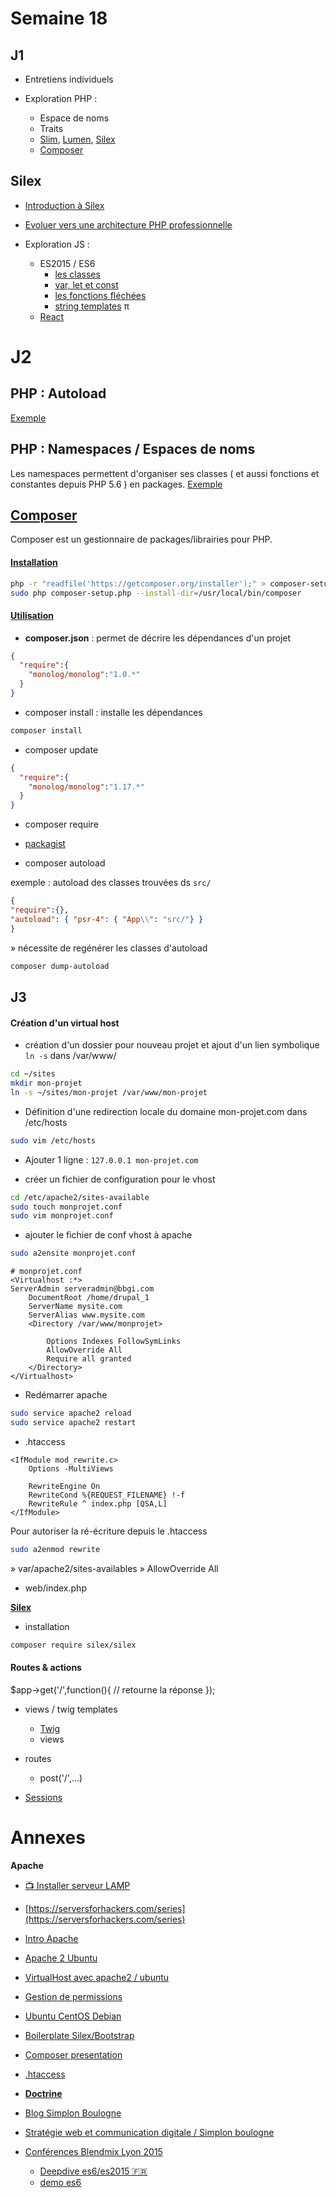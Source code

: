 # Semaine 18

## J1

+ Entretiens individuels

+ Exploration PHP :
  + Espace de noms
  + Traits
  + [Slim](http://www.slimframework.com), [Lumen](https://lumen.laravel.com), [Silex](http://silex.sensiolabs.org)
  + [Composer](https://getcomposer.org)


## Silex

+ [Introduction à Silex](https://openclassrooms.com/courses/premiers-pas-avec-le-framework-php-silex)
+ [Evoluer vers une architecture PHP professionnelle](https://openclassrooms.com/courses/evoluez-vers-une-architecture-php-professionnelle)

+ Exploration JS :
  + ES2015 / ES6
    + [les classes](http://putaindecode.io/fr/articles/js/es2015/classes/)
    + [var, let et const](http://putaindecode.io/fr/articles/js/es2015/const-let-var/)
    + [les fonctions fléchées](http://putaindecode.io/fr/articles/js/es2015/arrow-functions/)
    + [string templates](http://putaindecode.io/fr/articles/js/es2015/template-strings/)
π
  + [React](https://facebook.github.io/react/)

# J2

## PHP : Autoload

[Exemple](https://github.com/Simplon-lyon/dev-web/tree/master/php/autoload)

## PHP : Namespaces / Espaces de noms

Les namespaces permettent d'organiser ses classes ( et aussi fonctions et constantes depuis PHP 5.6 ) en packages.
[Exemple](https://github.com/Simplon-lyon/dev-web/tree/master/php/nspaces)

## [Composer](https://getcomposer.org/doc/00-intro.md)

Composer est un gestionnaire de packages/librairies pour PHP.

#### [Installation ](https://getcomposer.org/download/)

```bash
php -r "readfile('https://getcomposer.org/installer');" > composer-setup.php
sudo php composer-setup.php --install-dir=/usr/local/bin/composer
```

#### [Utilisation](https://getcomposer.org/doc/01-basic-usage.md)

+ **composer.json** : permet de décrire les dépendances d'un projet

```json
{
  "require":{
    "monolog/monolog":"1.0.*"
  }
}
```

+ composer install : installe les dépendances
```bash
composer install
```
+ composer update

```json
{
  "require":{
    "monolog/monolog":"1.17.*"
  }
}
```

+ composer require

+ [packagist](https://packagist.org)

+ composer autoload

exemple : autoload des classes trouvées ds `src/`
```json
{
"require":{},
"autoload": { "psr-4": { "App\\": "src/"} }
}
```
» nécessite de regénérer les classes d'autoload

```bash
composer dump-autoload
```

## J3

#### Création d'un virtual host

+ création d'un dossier pour nouveau projet et ajout d'un lien symbolique `ln -s` dans /var/www/
```bash
cd ~/sites
mkdir mon-projet
ln -s ~/sites/mon-projet /var/www/mon-projet
```

+ Définition d'une redirection locale du domaine mon-projet.com dans /etc/hosts
```bash
sudo vim /etc/hosts
```
  + Ajouter 1 ligne : `127.0.0.1 mon-projet.com`

+ créer un fichier de configuration pour le vhost
```bash
cd /etc/apache2/sites-available
sudo touch monprojet.conf
sudo vim monprojet.conf
```
+ ajouter le fichier de conf vhost à apache
```bash
sudo a2ensite monprojet.conf
```


```
# monprojet.conf
<Virtualhost :*>
ServerAdmin serveradmin@bbgi.com
    DocumentRoot /home/drupal_1
    ServerName mysite.com
    ServerAlias www.mysite.com
	<Directory /var/www/monprojet>

		Options Indexes FollowSymLinks
		AllowOverride All
		Require all granted
	</Directory>
</Virtualhost>
```

+ Redémarrer apache
```bash
sudo service apache2 reload
sudo service apache2 restart
```

+ .htaccess
```
<IfModule mod_rewrite.c>
    Options -MultiViews

    RewriteEngine On
    RewriteCond %{REQUEST_FILENAME} !-f
    RewriteRule ^ index.php [QSA,L]
</IfModule>
```


Pour autoriser la ré-écriture depuis le .htaccess
```bash
sudo a2enmod rewrite
```

» var/apache2/sites-availables » AllowOverride All

+ web/index.php

**[Silex](http://silex.sensiolabs.org)**

- installation

```bash
composer require silex/silex
```


#### Routes & actions

  $app->get('/',function(){
  	// retourne la réponse
  });


- views / twig templates
  + [Twig](http://twig.sensiolabs.org/)
  + views
- routes
  + post('/',...)

- [Sessions](http://silex.sensiolabs.org/doc/providers/session.html)

# Annexes
**Apache**
+ [:tv: Installer serveur LAMP](https://www.grafikart.fr/formations/serveur-linux)
+ [https://serversforhackers.com/series](https://serversforhackers.com/series)
+ [Intro Apache](https://doc.ubuntu-fr.org/projets/ecole/apache)
+ [Apache 2 Ubuntu](https://doc.ubuntu-fr.org/apache2)
+ [VirtualHost avec apache2 / ubuntu](https://doc.ubuntu-fr.org/tutoriel/virtualhosts_avec_apache2)
+ [Gestion de permissions](http://cyberzoide.developpez.com/unix/droits.php3)

+ [Ubuntu CentOS Debian](http://inthebox.webmin.com/choosing-a-linux-distribution-for-web-server)

+ [Boilerplate Silex/Bootstrap](https://github.com/aptoma/silex-bootstrap)


+ [Composer presentation](http://fr.slideshare.net/jasongr/composer-23263197)
+ [.htaccess](http://wiki.apache.org/httpd/Htaccess)

+ **[Doctrine](http://docs.doctrine-project.org/en/latest/)**

+ [Blog Simplon Boulogne](http://boulogne.simplon.co/blog/)
+ [Stratégie web et communication digitale / Simplon boulogne](http://boulogne.simplon.co/wp-content/uploads/2016/01/Stratégie-web-et-communication-digitale.pdf)

+ [Conférences Blendmix Lyon 2015](https://www.youtube.com/channel/UCVA4ZOoyUyLB_LS6flBjhRg/videos)
  + [Deepdive es6/es2015 :fr:](https://www.youtube.com/watch?v=uL9uAAzkFmI)
  + [demo es6](https://www.youtube.com/watch?v=YQreLTgIJ7o)
